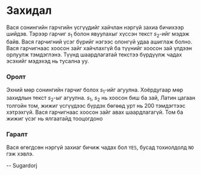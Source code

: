 Захидал
=======
Вася сонингийн гарчгийн үсгүүдийг хайчлан нэргүй захиа бичихээр шийдэв. Тэрээр гарчиг $s_1$ болон явуулахыг хүссэн текст $s_2$-ийг мэдэж байв. Вася гарчигний үсэг бүрийг нэгээс олонгүй удаа ашиглаж болно. Вася гарчигнаас хоосон зайг хайчлахгүй ба түүнийг хоосон зай үлдээн орлуулж тэмдэглэнэ. Түүнд шаардлагатай текстээ бүрдүүлж чадах эсэхийг мэдэхэд нь тусална уу. 


### Оролт
Эхний мѳр сонингийн гарчиг болох $s_1$-ийг агуулна. Хоёрдугаар мѳр захидлын текст $s_2$-ыг агуулна. $s_1$, $s_2$ нь хоосон биш ба зай, Латин цагаан толгойн том, жижиг үсгүүдээс бүрдэх бѳгѳѳд урт нь $200$ тэмдэгтээс хэтрэхгүй. Вася гарчигнаас хоосон зайг авах шаардлагагүй. Том ба жижиг үсэг нь ялгаатайд тооцогдоно


### Гаралт
Вася ѳгөгдсөн нэргүй захиаг бичиж чадах бол `YES`, бусад тохиолдолд `NO` гэж хэвлэ.  

-- Sugardorj
